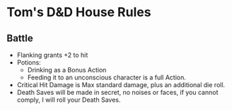# Tom's D&D House Rules


## Battle

 - Flanking grants +2 to hit
 - Potions:
	 - Drinking as a Bonus Action
	 - Feeding it to an unconscious character is a full Action.
 - Critical Hit Damage is Max standard damage, plus an additional die roll.
 - Death Saves will be made in secret, no noises or faces, if you cannot comply, I will roll your Death Saves.